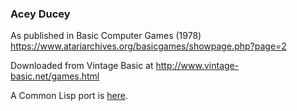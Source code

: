 ### Acey Ducey

As published in Basic Computer Games (1978)
https://www.atariarchives.org/basicgames/showpage.php?page=2

Downloaded from Vintage Basic at
http://www.vintage-basic.net/games.html

A Common Lisp port is [here](https://github.com/koalahedron/lisp-computer-games/blob/master/01%20Acey%20Ducey/common-lisp/acey-deucy.lisp).
